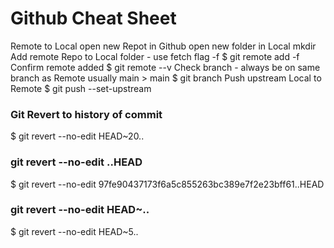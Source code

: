 # Github Cheat Sheet

Remote to Local
open new Repot in Github
<copy url>
open new folder in Local
  mkdir <name>
Add remote Repo to Local folder - use fetch flag -f
  $ git remote add -f <name> <Remote git url>
Confirm remote added
  $ git remote --v
Check branch - always be on same branch as Remote usually main > main
  $ git branch
Push upstream Local to Remote
  $ git push --set-upstream <name> <Remote branch>
  
### Git Revert to history of commit
$ git revert --no-edit HEAD~20..

### git revert --no-edit <hash of commit>..HEAD
$ git revert --no-edit 97fe90437173f6a5c855263bc389e7f2e23bff61..HEAD

### git revert --no-edit HEAD~<number to walk back on commit history>..
$ git revert --no-edit HEAD~5..

